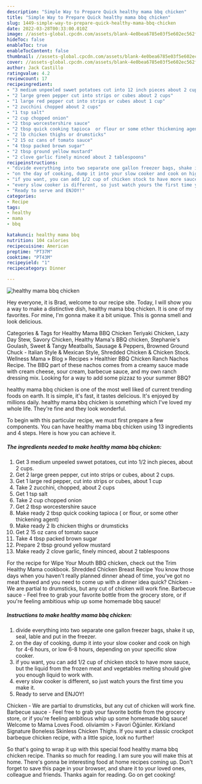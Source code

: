 ```yaml
---
description: "Simple Way to Prepare Quick healthy mama bbq chicken"
title: "Simple Way to Prepare Quick healthy mama bbq chicken"
slug: 1449-simple-way-to-prepare-quick-healthy-mama-bbq-chicken
date: 2022-03-28T00:33:00.010Z
image: //assets-global.cpcdn.com/assets/blank-4e0bea6785e03f5e602ec562f230caae08da540cada707380b4fe1bbebba43da.png
hideToc: false
enableToc: true
enableTocContent: false
thumbnail: //assets-global.cpcdn.com/assets/blank-4e0bea6785e03f5e602ec562f230caae08da540cada707380b4fe1bbebba43da.png
cover: //assets-global.cpcdn.com/assets/blank-4e0bea6785e03f5e602ec562f230caae08da540cada707380b4fe1bbebba43da.png
author: Jack Castillo
ratingvalue: 4.2
reviewcount: 17
recipeingredient:
- "3 medium unpeeled swwet potatoes cut into 12 inch pieces about 2 cups"
- "2 large green pepper cut into strips or cubes about 2 cups"
- "1 large red pepper cut into strips or cubes about 1 cup"
- "2 zucchini chopped about 2 cups"
- "1 tsp salt"
- "2 cup chopped onion"
- "2 tbsp worcestershire sauce"
- "2 tbsp quick cooking tapioca  or flour or some other thickening agent"
- "2 lb chicken thighs or drumsticks"
- "2 15 oz cans of tomato sauce"
- "4 tbsp packed brown sugar"
- "2 tbsp ground yellow mustard"
- "2 clove garlic finely minced about 2 tablespoons"
recipeinstructions:
- "divide everything into two separate one gallon freezer bags, shake it up, seal, lable and put in the freezer."
- "on the day of cooking, dump it into your slow cooker and cook on high for 4-6 hours, or low 6-8 hours, depending on your specific slow cooker."
- "if you want, you can add 1/2 cup of chicken stock to have more sauce, but the liquid from the frozen meat and vegetables melting should give you enough liquid to work with."
- "every slow cooker is different, so just watch yours the first time you make it."
- "Ready to serve and ENJOY!"
categories:
- Recipe
tags:
- healthy
- mama
- bbq

katakunci: healthy mama bbq 
nutrition: 104 calories
recipecuisine: American
preptime: "PT37M"
cooktime: "PT43M"
recipeyield: "1"
recipecategory: Dinner

---
```



![healthy mama bbq chicken](//assets-global.cpcdn.com/assets/blank-4e0bea6785e03f5e602ec562f230caae08da540cada707380b4fe1bbebba43da.png)

Hey everyone, it is Brad, welcome to our recipe site. Today, I will show you a way to make a distinctive dish, healthy mama bbq chicken. It is one of my favorites. For mine, I'm gonna make it a bit unique. This is gonna smell and look delicious.

Categories &amp; Tags for Healthy Mama BBQ Chicken Teriyaki Chicken, Lazy Day Stew, Savory Chicken, Healthy Mama&#39;s BBQ chicken, Stephanie&#39;s Goulash, Sweet &amp; Tangy Meatballs, Sausage &amp; Peppers, Browned Ground Chuck - Italian Style &amp; Mexican Style, Shredded Chicken &amp; Chicken Stock. Wellness Mama » Blog » Recipes » Healthier BBQ Chicken Ranch Nachos Recipe. The BBQ part of these nachos comes from a creamy sauce made with cream cheese, sour cream, barbecue sauce, and my own ranch dressing mix. Looking for a way to add some pizzaz to your summer BBQ?

healthy mama bbq chicken is one of the most well liked of current trending foods on earth. It is simple, it's fast, it tastes delicious. It's enjoyed by millions daily. healthy mama bbq chicken is something which I've loved my whole life. They're fine and they look wonderful.


To begin with this particular recipe, we must first prepare a few components. You can have healthy mama bbq chicken using 13 ingredients and 4 steps. Here is how you can achieve it.

<!--inarticleads1-->

##### The ingredients needed to make healthy mama bbq chicken:

1. Get 3 medium unpeeled swwet potatoes, cut into 1/2 inch pieces, about 2 cups.
1. Get 2 large green pepper, cut into strips or cubes, about 2 cups.
1. Get 1 large red pepper, cut into strips or cubes, about 1 cup
1. Take 2 zucchini, chopped, about 2 cups
1. Get 1 tsp salt
1. Take 2 cup chopped onion
1. Get 2 tbsp worcestershire sauce
1. Make ready 2 tbsp quick cooking tapioca ( or flour, or some other thickening agent)
1. Make ready 2 lb chicken thighs or drumsticks
1. Get 2 15 oz cans of tomato sauce
1. Take 4 tbsp packed brown sugar
1. Prepare 2 tbsp ground yellow mustard
1. Make ready 2 clove garlic, finely minced, about 2 tablespoons


For the recipe for Wipe Your Mouth BBQ chicken, check out the Trim Healthy Mama cookbook. Shredded Chicken Breast Recipe You know those days when you haven&#39;t really planned dinner ahead of time, you&#39;ve got no meat thawed and you need to come up with a dinner idea quick? Chicken - We are partial to drumsticks, but any cut of chicken will work fine. Barbecue sauce - Feel free to grab your favorite bottle from the grocery store, or if you&#39;re feeling ambitious whip up some homemade bbq sauce! 

<!--inarticleads2-->

##### Instructions to make healthy mama bbq chicken:

1. divide everything into two separate one gallon freezer bags, shake it up, seal, lable and put in the freezer.
1. on the day of cooking, dump it into your slow cooker and cook on high for 4-6 hours, or low 6-8 hours, depending on your specific slow cooker.
1. if you want, you can add 1/2 cup of chicken stock to have more sauce, but the liquid from the frozen meat and vegetables melting should give you enough liquid to work with.
1. every slow cooker is different, so just watch yours the first time you make it.
1. Ready to serve and ENJOY!

Chicken - We are partial to drumsticks, but any cut of chicken will work fine. Barbecue sauce - Feel free to grab your favorite bottle from the grocery store, or if you&#39;re feeling ambitious whip up some homemade bbq sauce! Welcome to Mama Loves Food. oliviamlm &gt; Favori Öğünler. Kirkland Signature Boneless Skinless Chicken Thighs. If you want a classic crockpot barbeque chicken recipe, with a little spice, look no further! 

So that's going to wrap it up with this special food healthy mama bbq chicken recipe. Thanks so much for reading. I am sure you will make this at home. There's gonna be interesting food at home recipes coming up. Don't forget to save this page in your browser, and share it to your loved ones, colleague and friends. Thanks again for reading. Go on get cooking!
